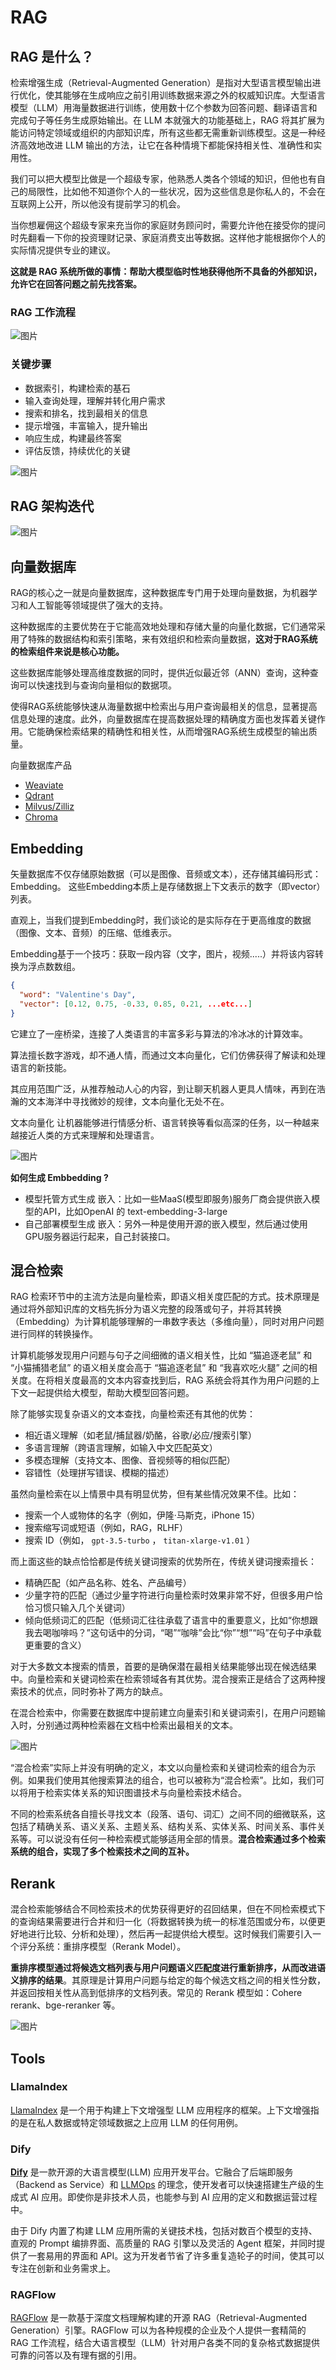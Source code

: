 # RAG

## RAG 是什么？

检索增强生成（Retrieval-Augmented Generation）是指对大型语言模型输出进行优化，使其能够在生成响应之前引用训练数据来源之外的权威知识库。大型语言模型（LLM）用海量数据进行训练，使用数十亿个参数为回答问题、翻译语言和完成句子等任务生成原始输出。在 LLM 本就强大的功能基础上，RAG 将其扩展为能访问特定领域或组织的内部知识库，所有这些都无需重新训练模型。这是一种经济高效地改进 LLM 输出的方法，让它在各种情境下都能保持相关性、准确性和实用性。

我们可以把大模型比做是一个超级专家，他熟悉人类各个领域的知识，但他也有自己的局限性，比如他不知道你个人的一些状况，因为这些信息是你私人的，不会在互联网上公开，所以他没有提前学习的机会。

当你想雇佣这个超级专家来充当你的家庭财务顾问时，需要允许他在接受你的提问时先翻看一下你的投资理财记录、家庭消费支出等数据。这样他才能根据你个人的实际情况提供专业的建议。

**这就是 RAG 系统所做的事情：帮助大模型临时性地获得他所不具备的外部知识，允许它在回答问题之前先找答案。**

### RAG 工作流程

![图片](./../img/rag_01.jpg)

### 关键步骤

- 数据索引，构建检索的基石
- 输入查询处理，理解并转化用户需求
- 搜索和排名，找到最相关的信息
- 提示增强，丰富输入，提升输出
- 响应生成，构建最终答案
- 评估反馈，持续优化的关键

![图片](./../img/rag_02.png)

## RAG 架构迭代

![图片](./../img/rag_03.png)

## 向量数据库

RAG的核心之一就是向量数据库，这种数据库专门用于处理向量数据，为机器学习和人工智能等领域提供了强大的支持。

这种数据库的主要优势在于它能高效地处理和存储大量的向量化数据，它们通常采用了特殊的数据结构和索引策略，来有效组织和检索向量数据，**这对于RAG系统的检索组件来说是核心功能。**

这些数据库能够处理高维度数据的同时，提供近似最近邻（ANN）查询，这种查询可以快速找到与查询向量相似的数据项。

使得RAG系统能够快速从海量数据中检索出与用户查询最相关的信息，显著提高信息处理的速度。此外，向量数据库在提高数据处理的精确度方面也发挥着关键作用。它能确保检索结果的精确性和相关性，从而增强RAG系统生成模型的输出质量。

向量数据库产品

- [Weaviate](https://weaviate.io/)
- [Qdrant](https://qdrant.tech/)
- [Milvus/Zilliz](https://milvus.io/)
- [Chroma](https://www.trychroma.com/)

## Embedding

矢量数据库不仅存储原始数据（可以是图像、音频或文本），还存储其编码形式：Embedding。
这些Embedding本质上是存储数据上下文表示的数字（即vector）列表。

直观上，当我们提到Embedding时，我们谈论的是实际存在于更高维度的数据（图像、文本、音频）的压缩、低维表示。

Embedding基于一个技巧：获取一段内容（文字，图片，视频.....）并将该内容转换为浮点数数组。

```json
{
  "word": "Valentine's Day",
  "vector": [0.12, 0.75, -0.33, 0.85, 0.21, ...etc...]
}
```

它建立了一座桥梁，连接了人类语言的丰富多彩与算法的冷冰冰的计算效率。

算法擅长数字游戏，却不通人情，而通过文本向量化，它们仿佛获得了解读和处理语言的新技能。

其应用范围广泛，从推荐触动人心的内容，到让聊天机器人更具人情味，再到在浩瀚的文本海洋中寻找微妙的规律，文本向量化无处不在。

文本向量化 让机器能够进行情感分析、语言转换等看似高深的任务，以一种越来越接近人类的方式来理解和处理语言。

![图片](./../img/rag_04.png)

**如何生成 Embbedding ?**

- 模型托管方式生成 嵌入：比如一些MaaS(模型即服务)服务厂商会提供嵌入模型的API，比如OpenAI 的 text-embedding-3-large
- 自己部署模型生成 嵌入：另外一种是使用开源的嵌入模型，然后通过使用GPU服务器运行起来，自己封装接口。

## 混合检索

RAG 检索环节中的主流方法是向量检索，即语义相关度匹配的方式。技术原理是通过将外部知识库的文档先拆分为语义完整的段落或句子，并将其转换（Embedding）为计算机能够理解的一串数字表达（多维向量），同时对用户问题进行同样的转换操作。

计算机能够发现用户问题与句子之间细微的语义相关性，比如 “猫追逐老鼠” 和 “小猫捕猎老鼠” 的语义相关度会高于 “猫追逐老鼠” 和 “我喜欢吃火腿” 之间的相关度。在将相关度最高的文本内容查找到后，RAG 系统会将其作为用户问题的上下文一起提供给大模型，帮助大模型回答问题。

除了能够实现复杂语义的文本查找，向量检索还有其他的优势：

- 相近语义理解（如老鼠/捕鼠器/奶酪，谷歌/必应/搜索引擎）
- 多语言理解（跨语言理解，如输入中文匹配英文）
- 多模态理解（支持文本、图像、音视频等的相似匹配）
- 容错性（处理拼写错误、模糊的描述）

虽然向量检索在以上情景中具有明显优势，但有某些情况效果不佳。比如：

- 搜索一个人或物体的名字（例如，伊隆·马斯克，iPhone 15）
- 搜索缩写词或短语（例如，RAG，RLHF）
- 搜索 ID（例如， `gpt-3.5-turbo` ， `titan-xlarge-v1.01` ）

而上面这些的缺点恰恰都是传统关键词搜索的优势所在，传统关键词搜索擅长：

- 精确匹配（如产品名称、姓名、产品编号）
- 少量字符的匹配（通过少量字符进行向量检索时效果非常不好，但很多用户恰恰习惯只输入几个关键词）
- 倾向低频词汇的匹配（低频词汇往往承载了语言中的重要意义，比如“你想跟我去喝咖啡吗？”这句话中的分词，“喝”“咖啡”会比“你”“想”“吗”在句子中承载更重要的含义）

对于大多数文本搜索的情景，首要的是确保潜在最相关结果能够出现在候选结果中。向量检索和关键词检索在检索领域各有其优势。混合搜索正是结合了这两种搜索技术的优点，同时弥补了两方的缺点。

在混合检索中，你需要在数据库中提前建立向量索引和关键词索引，在用户问题输入时，分别通过两种检索器在文档中检索出最相关的文本。

![图片](./../img/rag_05.webp)

“混合检索”实际上并没有明确的定义，本文以向量检索和关键词检索的组合为示例。如果我们使用其他搜索算法的组合，也可以被称为“混合检索”。比如，我们可以将用于检索实体关系的知识图谱技术与向量检索技术结合。

不同的检索系统各自擅长寻找文本（段落、语句、词汇）之间不同的细微联系，这包括了精确关系、语义关系、主题关系、结构关系、实体关系、时间关系、事件关系等。可以说没有任何一种检索模式能够适用全部的情景。**混合检索通过多个检索系统的组合，实现了多个检索技术之间的互补。**

## Rerank

混合检索能够结合不同检索技术的优势获得更好的召回结果，但在不同检索模式下的查询结果需要进行合并和归一化（将数据转换为统一的标准范围或分布，以便更好地进行比较、分析和处理），然后再一起提供给大模型。这时候我们需要引入一个评分系统：重排序模型（Rerank Model）。

**重排序模型通过将候选文档列表与用户问题语义匹配度进行重新排序，从而改进语义排序的结果**。其原理是计算用户问题与给定的每个候选文档之间的相关性分数，并返回按相关性从高到低排序的文档列表。常见的 Rerank 模型如：Cohere rerank、bge-reranker 等。

![图片](./../img/rag_06.png)

## Tools

### LlamaIndex

[LlamaIndex](https://docs.llamaindex.ai/en/stable/) 是一个用于构建上下文增强型 LLM 应用程序的框架。上下文增强指的是在私人数据或特定领域数据之上应用 LLM 的任何用例。

### Dify

**[Dify](https://dify.ai/)** 是一款开源的大语言模型(LLM) 应用开发平台。它融合了后端即服务（Backend as Service）和 [LLMOps](https://docs.dify.ai/v/zh-hans/learn-more/extended-reading/what-is-llmops) 的理念，使开发者可以快速搭建生产级的生成式 AI 应用。即使你是非技术人员，也能参与到 AI 应用的定义和数据运营过程中。

由于 Dify 内置了构建 LLM 应用所需的关键技术栈，包括对数百个模型的支持、直观的 Prompt 编排界面、高质量的 RAG 引擎以及灵活的 Agent 框架，并同时提供了一套易用的界面和 API。这为开发者节省了许多重复造轮子的时间，使其可以专注在创新和业务需求上。

### RAGFlow

[RAGFlow](https://ragflow.io/) 是一款基于深度文档理解构建的开源 RAG（Retrieval-Augmented Generation）引擎。RAGFlow 可以为各种规模的企业及个人提供一套精简的 RAG 工作流程，结合大语言模型（LLM）针对用户各类不同的复杂格式数据提供可靠的问答以及有理有据的引用。